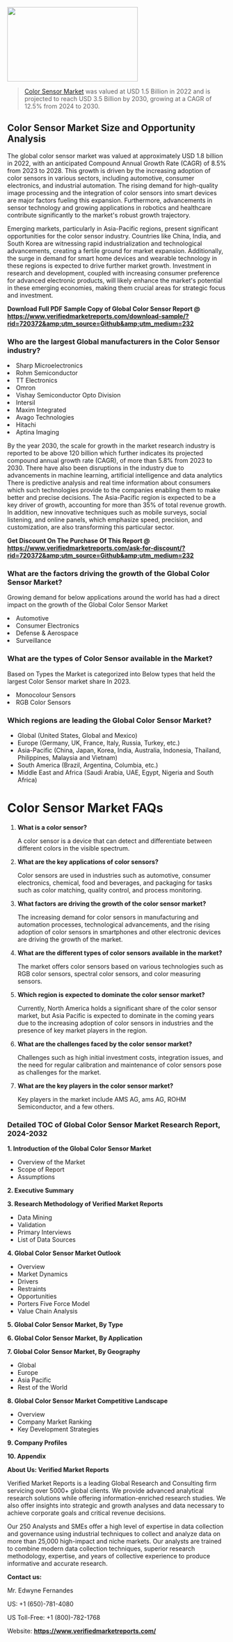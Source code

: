 
<img src="https://ffe5etoiles.com/wp-content/uploads/2024/12/MST1-300x171.png" alt="" width="300" height="171" class="alignnone size-medium wp-image-20088" /><blockquote><p><p><a href="https://www.verifiedmarketreports.com/download-sample/?rid=720372&utm_source=Github&utm_medium=232" target="_blank">Color Sensor Market</a> was valued at USD 1.5 Billion in 2022 and is projected to reach USD 3.5 Billion by 2030, growing at a CAGR of 12.5% from 2024 to 2030.</p></blockquote><p><h2>Color Sensor Market Size and Opportunity Analysis</h2><p>The global color sensor market was valued at approximately USD 1.8 billion in 2022, with an anticipated Compound Annual Growth Rate (CAGR) of 8.5% from 2023 to 2028. This growth is driven by the increasing adoption of color sensors in various sectors, including automotive, consumer electronics, and industrial automation. The rising demand for high-quality image processing and the integration of color sensors into smart devices are major factors fueling this expansion. Furthermore, advancements in sensor technology and growing applications in robotics and healthcare contribute significantly to the market's robust growth trajectory.</p><p>Emerging markets, particularly in Asia-Pacific regions, present significant opportunities for the color sensor industry. Countries like China, India, and South Korea are witnessing rapid industrialization and technological advancements, creating a fertile ground for market expansion. Additionally, the surge in demand for smart home devices and wearable technology in these regions is expected to drive further market growth. Investment in research and development, coupled with increasing consumer preference for advanced electronic products, will likely enhance the market's potential in these emerging economies, making them crucial areas for strategic focus and investment.</p></p><p class=""><strong>Download Full PDF Sample Copy of Global Color Sensor Report @ <a href="https://www.verifiedmarketreports.com/download-sample/?rid=720372&amp;utm_source=Github&amp;utm_medium=232" target="_blank">https://www.verifiedmarketreports.com/download-sample/?rid=720372&amp;utm_source=Github&amp;utm_medium=232</a></strong></p><h3 id="" class="">Who are the largest Global manufacturers in the Color Sensor industry?</h3><p><li>Sharp Microelectronics</li><li> Rohm Semiconductor</li><li> TT Electronics</li><li> Omron</li><li> Vishay Semiconductor Opto Division</li><li> Intersil</li><li> Maxim Integrated</li><li> Avago Technologies</li><li> Hitachi</li><li> Aptina Imaging</li></p><div class=""><div class="" dir="" data-message-author-role="" data-message-id="" data-message-model-slug=""><div class=""><div class=""><div class=""><div class="" dir="" data-message-author-role="" data-message-id="" data-message-model-slug=""><div class=""><div class=""><p>By the year 2030, the scale for growth in the market research industry is reported to be above 120 billion which further indicates its projected compound annual growth rate (CAGR), of more than 5.8% from 2023 to 2030. There have also been disruptions in the industry due to advancements in machine learning, artificial intelligence and data analytics There is predictive analysis and real time information about consumers which such technologies provide to the companies enabling them to make better and precise decisions. The Asia-Pacific region is expected to be a key driver of growth, accounting for more than 35% of total revenue growth. In addition, new innovative techniques such as mobile surveys, social listening, and online panels, which emphasize speed, precision, and customization, are also transforming this particular sector.</p><p><strong>Get Discount On The Purchase Of This Report @&nbsp; <a href="https://www.verifiedmarketreports.com/ask-for-discount/?rid=720372&amp;utm_source=Github&amp;utm_medium=232" target="_blank">https://www.verifiedmarketreports.com/ask-for-discount/?rid=720372&amp;utm_source=Github&amp;utm_medium=232</a></strong></p></div></div></div></div></div></div></div></div><h3 id="" class="">What are the factors driving the growth of the Global Color Sensor Market?</h3><p id="" class="">Growing demand for below applications around the world has had a direct impact on the growth of the Global Color Sensor Market</p><p id="" class=""><li>Automotive</li><li> Consumer Electronics</li><li> Defense & Aerospace</li><li> Surveillance</li></p><h3 id="" class="">What are the types of Color Sensor available in the Market?</h3><p id="" class="">Based on Types the Market is categorized into Below types that held the largest Color Sensor market share In 2023.</p><p id="" class=""><li>Monocolour Sensors</li><li> RGB Color Sensors</li></p><h3 id="" class="">Which regions are leading the Global Color Sensor Market?</h3><ul><li>Global (United States, Global and Mexico)</li><li>Europe (Germany, UK, France, Italy, Russia, Turkey, etc.)</li><li>Asia-Pacific (China, Japan, Korea, India, Australia, Indonesia, Thailand, Philippines, Malaysia and Vietnam)</li><li>South America (Brazil, Argentina, Columbia, etc.)</li><li>Middle East and Africa (Saudi Arabia, UAE, Egypt, Nigeria and South Africa)</li></ul><p> <h1>Color Sensor Market FAQs</h1> <ol> <li> <strong>What is a color sensor?</strong> <p>A color sensor is a device that can detect and differentiate between different colors in the visible spectrum.</p> </li> <li> <strong>What are the key applications of color sensors?</strong> <p>Color sensors are used in industries such as automotive, consumer electronics, chemical, food and beverages, and packaging for tasks such as color matching, quality control, and process monitoring.</p> </li> <li> <strong>What factors are driving the growth of the color sensor market?</strong> <p>The increasing demand for color sensors in manufacturing and automation processes, technological advancements, and the rising adoption of color sensors in smartphones and other electronic devices are driving the growth of the market.</p> </li> <li> <strong>What are the different types of color sensors available in the market?</strong> <p>The market offers color sensors based on various technologies such as RGB color sensors, spectral color sensors, and color measuring sensors.</p> </li> <li> <strong>Which region is expected to dominate the color sensor market?</strong> <p>Currently, North America holds a significant share of the color sensor market, but Asia Pacific is expected to dominate in the coming years due to the increasing adoption of color sensors in industries and the presence of key market players in the region.</p> </li> <li> <strong>What are the challenges faced by the color sensor market?</strong> <p>Challenges such as high initial investment costs, integration issues, and the need for regular calibration and maintenance of color sensors pose as challenges for the market.</p> </li> <li> <strong>What are the key players in the color sensor market?</strong> <p>Key players in the market include AMS AG, ams AG, ROHM Semiconductor, and a few others.</p> </li> </ol></body></html></p><h3 id="" class="">Detailed TOC of Global Color Sensor Market Research Report, 2024-2032</h3><p id="" class=""><strong>1. Introduction of the Global Color Sensor Market</strong></p><ul><li>Overview of the Market</li><li>Scope of Report</li><li>Assumptions</li></ul><p id="" class=""><strong>2. Executive Summary</strong></p><p id="" class=""><strong>3. Research Methodology of&nbsp;Verified Market Reports</strong></p><ul><li>Data Mining</li><li>Validation</li><li>Primary Interviews</li><li>List of Data Sources</li></ul><p id="" class=""><strong>4. Global Color Sensor Market Outlook</strong></p><ul><li>Overview</li><li>Market Dynamics</li><li>Drivers</li><li>Restraints</li><li>Opportunities</li><li>Porters Five Force Model</li><li>Value Chain Analysis</li></ul><p id="" class=""><strong>5. Global Color Sensor Market, By&nbsp;Type</strong></p><p id="" class=""><strong>6. Global Color Sensor Market, By Application</strong></p><p id="" class=""><strong>7. Global Color Sensor Market, By Geography</strong></p><ul><li>Global</li><li>Europe</li><li>Asia Pacific</li><li>Rest of the World</li></ul><p id="" class=""><strong>8. Global Color Sensor Market Competitive Landscape</strong></p><ul><li>Overview</li><li>Company Market Ranking</li><li>Key Development Strategies</li></ul><p id="" class=""><strong>9. Company Profiles</strong></p><p id="" class=""><strong>10. Appendix</strong></p><p id="" class=""><strong>About Us: Verified Market Reports</strong></p><p id="" class="">Verified Market Reports is a leading Global Research and Consulting firm servicing over 5000+ global clients. We provide advanced analytical research solutions while offering information-enriched research studies. We also offer insights into strategic and growth analyses and data necessary to achieve corporate goals and critical revenue decisions.</p><p id="" class="">Our 250 Analysts and SMEs offer a high level of expertise in data collection and governance using industrial techniques to collect and analyze data on more than 25,000 high-impact and niche markets. Our analysts are trained to combine modern data collection techniques, superior research methodology, expertise, and years of collective experience to produce informative and accurate research.</p><p id="" class=""><strong>Contact us:</strong></p><p id="" class="">Mr. Edwyne Fernandes</p><p id="" class="">US: +1 (650)-781-4080</p><p id="" class="">US Toll-Free: +1 (800)-782-1768</p><p id="" class="">Website: <a target="" data-test-app-aware-link=""><strong>https://www.verifiedmarketreports.com/</strong></a></p>
